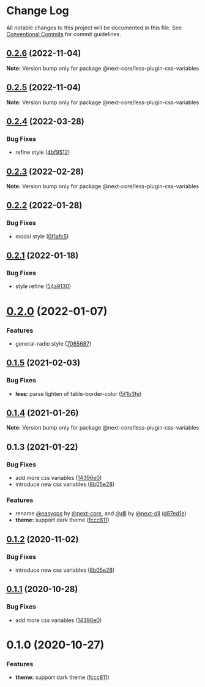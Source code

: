 # Change Log

All notable changes to this project will be documented in this file.
See [Conventional Commits](https://conventionalcommits.org) for commit guidelines.

## [0.2.6](https://github.com/easyops-cn/next-core/compare/@next-core/less-plugin-css-variables@0.2.5...@next-core/less-plugin-css-variables@0.2.6) (2022-11-04)

**Note:** Version bump only for package @next-core/less-plugin-css-variables

## [0.2.5](https://github.com/easyops-cn/next-core/compare/@next-core/less-plugin-css-variables@0.2.4...@next-core/less-plugin-css-variables@0.2.5) (2022-11-04)

**Note:** Version bump only for package @next-core/less-plugin-css-variables

## [0.2.4](https://github.com/easyops-cn/next-core/compare/@next-core/less-plugin-css-variables@0.2.3...@next-core/less-plugin-css-variables@0.2.4) (2022-03-28)

### Bug Fixes

- refine style ([4bf9512](https://github.com/easyops-cn/next-core/commit/4bf9512338d7a7d5111402bad314d273bc69c4d2))

## [0.2.3](https://github.com/easyops-cn/next-core/compare/@next-core/less-plugin-css-variables@0.2.2...@next-core/less-plugin-css-variables@0.2.3) (2022-02-28)

**Note:** Version bump only for package @next-core/less-plugin-css-variables

## [0.2.2](https://github.com/easyops-cn/next-core/compare/@next-core/less-plugin-css-variables@0.2.1...@next-core/less-plugin-css-variables@0.2.2) (2022-01-28)

### Bug Fixes

- modal style ([0f1afc5](https://github.com/easyops-cn/next-core/commit/0f1afc538fc86f6895d7fac9a0e080132e9bcf96))

## [0.2.1](https://github.com/easyops-cn/next-core/compare/@next-core/less-plugin-css-variables@0.2.0...@next-core/less-plugin-css-variables@0.2.1) (2022-01-18)

### Bug Fixes

- style refine ([54a9130](https://github.com/easyops-cn/next-core/commit/54a9130d18558d4c86871b458f58e5c652898e84))

# [0.2.0](https://github.com/easyops-cn/next-core/compare/@next-core/less-plugin-css-variables@0.1.5...@next-core/less-plugin-css-variables@0.2.0) (2022-01-07)

### Features

- general-radio style ([7065687](https://github.com/easyops-cn/next-core/commit/7065687063a4e14e3696f3feb6996f5629ede9c8))

## [0.1.5](https://github.com/easyops-cn/next-core/compare/@next-core/less-plugin-css-variables@0.1.4...@next-core/less-plugin-css-variables@0.1.5) (2021-02-03)

### Bug Fixes

- **less:** parse lighten of table-border-color ([5f1b3fe](https://github.com/easyops-cn/next-core/commit/5f1b3fe210e86790b4aeca577c61371cc1ff10e4))

## [0.1.4](https://git.easyops.local/anyclouds/next-core/compare/@next-core/less-plugin-css-variables@0.1.3...@next-core/less-plugin-css-variables@0.1.4) (2021-01-26)

**Note:** Version bump only for package @next-core/less-plugin-css-variables

## 0.1.3 (2021-01-22)

### Bug Fixes

- add more css variables ([14396e0](https://git.easyops.local/anyclouds/next-core/commits/14396e0))
- introduce new css variables ([8b05e28](https://git.easyops.local/anyclouds/next-core/commits/8b05e28))

### Features

- rename [@easyops](https://git.easyops.local/easyops) by [@next-core](https://git.easyops.local/next-core), and [@dll](https://git.easyops.local/dll) by [@next-dll](https://git.easyops.local/next-dll) ([d87ed1e](https://git.easyops.local/anyclouds/next-core/commits/d87ed1e))
- **theme:** support dark theme ([fccc811](https://git.easyops.local/anyclouds/next-core/commits/fccc811))

## [0.1.2](https://git.easyops.local/anyclouds/next-core/compare/@easyops/less-plugin-css-variables@0.1.1...@easyops/less-plugin-css-variables@0.1.2) (2020-11-02)

### Bug Fixes

- introduce new css variables ([8b05e28](https://git.easyops.local/anyclouds/next-core/commits/8b05e28))

## [0.1.1](https://git.easyops.local/anyclouds/next-core/compare/@easyops/less-plugin-css-variables@0.1.0...@easyops/less-plugin-css-variables@0.1.1) (2020-10-28)

### Bug Fixes

- add more css variables ([14396e0](https://git.easyops.local/anyclouds/next-core/commits/14396e0))

# 0.1.0 (2020-10-27)

### Features

- **theme:** support dark theme ([fccc811](https://git.easyops.local/anyclouds/next-core/commits/fccc811))
